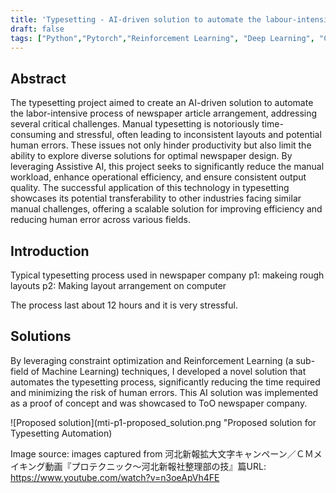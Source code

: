```yaml
---
title: 'Typesetting - AI-driven solution to automate the labour-intensive process of newspaper article arrangement'
draft: false
tags: ["Python","Pytorch","Reinforcement Learning", "Deep Learning", "Constrained Programming"]
---
```


Abstract
-----
The typesetting project aimed to create an AI-driven solution to automate the labor-intensive process of newspaper article arrangement, addressing several critical challenges. Manual typesetting is notoriously time-consuming and stressful, often leading to inconsistent layouts and potential human errors. These issues not only hinder productivity but also limit the ability to explore diverse solutions for optimal newspaper design. By leveraging Assistive AI, this project seeks to significantly reduce the manual workload, enhance operational efficiency, and ensure consistent output quality. The successful application of this technology in typesetting showcases its potential transferability to other industries facing similar manual challenges, offering a scalable solution for improving efficiency and reducing human error across various fields.

Introduction
-----
Typical typesetting process used in newspaper company
p1: makeing rough layouts
p2: Making layout arrangement on computer​

The process last about 12 hours and it is very stressful.

Solutions
-----
By leveraging constraint optimization and Reinforcement Learning (a sub-field of  Machine Learning) techniques, I developed a novel solution that automates the typesetting process, significantly reducing the time required and minimizing the risk of human errors. This AI solution was implemented as a proof of concept and was showcased to ToO newspaper company.

![Proposed solution](mti-p1-proposed_solution.png "Proposed solution for Typesetting Automation)

Image source: images captured from 河北新報拡大文字キャンペーン／ＣＭメイキング動画『プロテクニック～河北新報社整理部の技』篇​
URL: https://www.youtube.com/watch?v=n3oeApVh4FE​